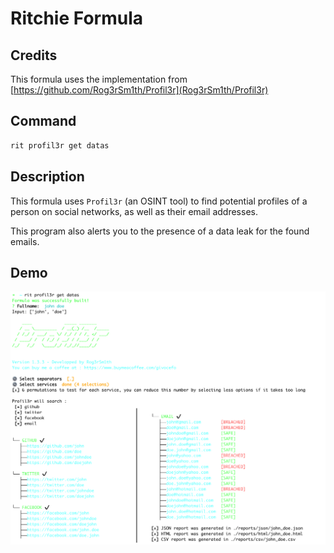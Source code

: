 # Ritchie Formula

## Credits

This formula uses the implementation from [https://github.com/Rog3rSm1th/Profil3r](Rog3rSm1th/Profil3r)

## Command

```bash
rit profil3r get datas
```

## Description

This formula uses `Profil3r` (an OSINT tool) to find potential profiles of a person on social networks, as well as their email addresses.

This program also alerts you to the presence of a data leak for the found emails.

## Demo

<img class="special-img-class" src="/docs/img/rit-profil3r-get-datas.png"/>
